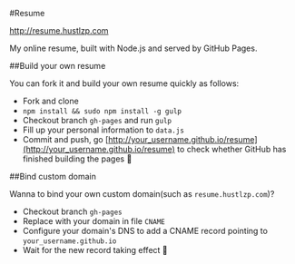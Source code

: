 #Resume

http://resume.hustlzp.com

My online resume, built with Node.js and served by GitHub Pages.

##Build your own resume

You can fork it and build your own resume quickly as follows:

* Fork and clone
* `npm install && sudo npm install -g gulp`
* Checkout branch `gh-pages` and run `gulp`
* Fill up your personal information to `data.js`
* Commit and push, go [http://your_username.github.io/resume](http://your_username.github.io/resume) to check whether GitHub has finished building the pages :beer:

##Bind custom domain

Wanna to bind your own custom domain(such as `resume.hustlzp.com`)?

* Checkout branch `gh-pages`
* Replace with your domain in file `CNAME`
* Configure your domain's DNS to add a CNAME record pointing to `your_username.github.io`
* Wait for the new record taking effect :beer:
